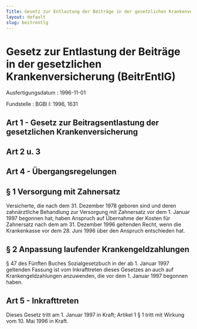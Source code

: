 ```yaml
---
Title: Gesetz zur Entlastung der Beiträge in der gesetzlichen Krankenversicherung
layout: default
slug: beitrentlg
---
```


# Gesetz zur Entlastung der Beiträge in der gesetzlichen Krankenversicherung (BeitrEntlG)

Ausfertigungsdatum
:   1996-11-01

Fundstelle
:   BGBl I: 1996, 1631



## Art 1 - Gesetz zur Beitragsentlastung der gesetzlichen Krankenversicherung



## Art 2 u. 3



## Art 4 - Übergangsregelungen



## § 1 Versorgung mit Zahnersatz

Versicherte, die nach dem 31. Dezember 1978 geboren sind und deren
zahnärztliche Behandlung zur Versorgung mit Zahnersatz vor dem 1.
Januar 1997 begonnen hat, haben Anspruch auf Übernahme der Kosten für
Zahnersatz nach dem am 31. Dezember 1996 geltenden Recht, wenn die
Krankenkasse vor dem 28. Juni 1996 über den Anspruch entschieden hat.


## § 2 Anpassung laufender Krankengeldzahlungen

§ 47 des Fünften Buches Sozialgesetzbuch in der ab 1. Januar 1997
geltenden Fassung ist vom Inkrafttreten dieses Gesetzes an auch auf
Krankengeldzahlungen anzuwenden, die vor dem 1. Januar 1997 begonnen
haben.


## Art 5 - Inkrafttreten

Dieses Gesetz tritt am 1. Januar 1997 in Kraft; Artikel 1 § 1 tritt
mit Wirkung vom 10. Mai 1996 in Kraft.

